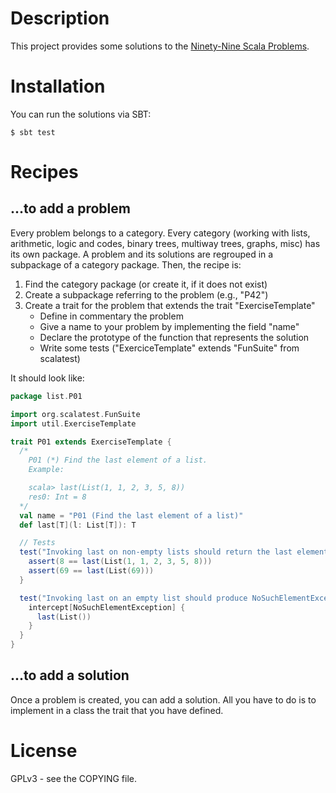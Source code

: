 # Description #
This project provides some solutions to the [Ninety-Nine Scala Problems](http://aperiodic.net/phil/scala/s-99/).

# Installation #
You can run the solutions via SBT:

    $ sbt test

# Recipes #

## ...to add a problem ##

Every  problem belongs  to  a category.   Every  category (working  with
lists,  arithmetic,  logic  and  codes, binary  trees,  multiway  trees,
graphs,  misc) has  its own  package. A  problem and  its solutions  are
regrouped in a subpackage of a category package. Then, the recipe is:
1. Find the category package (or create it, if it does not exist)
2. Create a subpackage referring to the problem (e.g., "P42")
3. Create  a   trait  for   the   problem  that   extends  the   trait
   "ExerciseTemplate"
   * Define in commentary the problem
   * Give a name to your problem by implementing the field "name"
   * Declare the prototype of the function that represents the solution
   * Write  some  tests   ("ExerciceTemplate"  extends  "FunSuite"  from
     scalatest)

It should look like:
```scala
package list.P01

import org.scalatest.FunSuite
import util.ExerciseTemplate

trait P01 extends ExerciseTemplate {
  /*
	P01 (*) Find the last element of a list.
    Example:

    scala> last(List(1, 1, 2, 3, 5, 8))
    res0: Int = 8
  */
  val name = "P01 (Find the last element of a list)"
  def last[T](l: List[T]): T

  // Tests
  test("Invoking last on non-empty lists should return the last element") {
    assert(8 == last(List(1, 1, 2, 3, 5, 8)))
    assert(69 == last(List(69)))
  }

  test("Invoking last on an empty list should produce NoSuchElementException") {
    intercept[NoSuchElementException] {
      last(List())
    }
  }
}
```

## ...to add a solution ##

Once a problem is created, you can add a solution. All you have to do is
to implement in a class the trait that you have defined.

# License #
GPLv3 - see the COPYING file.
